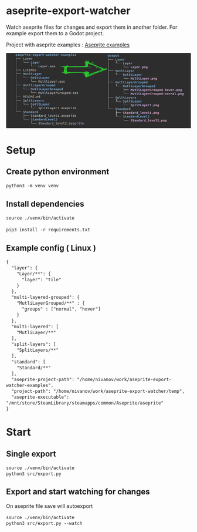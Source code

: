 # aseprite-export-watcher
Watch aseprite files for changes and export them in another folder. For example export them to a Godot project.

Project with aseprite examples : [Aseprite examples](https://github.com/mraiur/aseprite-export-watcher-examples)


![Example exports](./Export.png)

# Setup

## Create python environment  

```
python3 -m venv venv
```

## Install dependencies

```
source ./venv/bin/activate

pip3 install -r requirements.txt
```


## Example config ( Linux )

```
{
  "layer": {
    "Layer/**": {
      "layer": "tile"
    }
  },
  "multi-layered-grouped": {
    "MutliLayerGrouped/**" : {
      "groups" : ["normal", "hover"]
    }
  },
  "multi-layered": [
    "MutliLayer/**"
  ],
  "split-layers": [
    "SplitLayers/**"
  ],
  "standard": [
    "Standard/**"
  ],
  "aseprite-project-path": "/home/nivanov/work/aseprite-export-watcher-examples",
  "project-path": "/home/nivanov/work/aseprite-export-watcher/temp",
  "aseprite-executable": "/mnt/store/SteamLibrary/steamapps/common/Aseprite/aseprite"
}
```


# Start

## Single export 
```
source ./venv/bin/activate
python3 src/export.py
```


## Export and start watching for changes

On aseprite file save will autoexport

```
source ./venv/bin/activate
python3 src/export.py --watch
```
